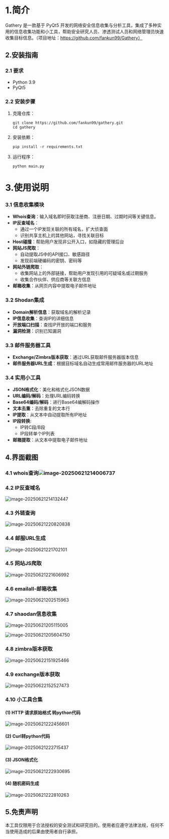 # 1.简介

Gathery 是一款基于 PyQt5 开发的网络安全信息收集与分析工具，集成了多种实用的信息收集功能和小工具，帮助安全研究人员、渗透测试人员和网络管理员快速收集目标信息。（项目地址：https://github.com/fankun99/Gathery）

## 2.安装指南

### 2.1 要求

- Python 3.9
- PyQt5

### 2.2 安装步骤

1. 克隆仓库：

   ```
   git clone https://github.com/fankun99/gathery.git
   cd gathery
   ```

2. 安装依赖：

   ```
   pip install -r requirements.txt
   ```

3. 运行程序：

   ```
   python main.py
   ```

# 3.使用说明

### 3.1 信息收集模块

- **Whois查询**：输入域名即时获取注册商、注册日期、过期时间等关键信息。
- **IP反查域名**：
  - 通过一个IP发现关联的所有域名，扩大侦查面
  - 识别共享主机上的其他网站，寻找关联目标
- **Host碰撞**：帮助用户发现非公开入口，如隐藏的管理后台
- **网站JS爬取**：
  - 自动提取JS中的API接口、敏感路径
  - 发现前端硬编码的密钥、密码等
- **网站外链爬取**：
  - 收集网站上的外部链接，帮助用户发现引用的可疑域名或过期服务
  - 收集合作伙伴、供应商等关联方信息
- **邮箱收集**：从网页内容中提取电子邮件地址

### 3.2 Shodan集成

- **Domain解析信息**：获取域名的解析记录
- **IP信息收集**：查询IP的详细信息
- **开放端口扫描**：查找IP开放的端口和服务
- **漏洞检测**：识别已知漏洞

### 3.3 邮件服务器工具

- **Exchange/Zimbra版本获取**：通过URL获取邮件服务器版本信息
- **邮件服务器URL生成**：根据目标域名自动生成常用邮件服务器的URL地址

### 3.4 实用小工具

- **JSON格式化**：美化和格式化JSON数据
- **URL编码/解码**：处理URL编码转换
- **Base64编码/解码**：进行Base64编解码操作
- **文本去重**：去除重复的文本行
- **IP提取**：从文本中自动提取所有IP地址
- **IP段转换**:
  - IP转C段/B段
  - IP段转单个IP列表
- **邮箱提取**：从文本中提取电子邮件地址



## 4.界面截图

### 4.1 whois查询![image-20250621214006737](README.assets/image-20250621214006737.png)  

### 4.2 IP反查域名

![image-20250621214132447](README.assets/image-20250621214132447.png) 

### 4.3 外链查询

![image-20250621220820838](README.assets/image-20250621220820838.png)

### 4.4 邮服URL生成

![image-20250621221702101](README.assets/image-20250621221702101.png)

### 4.5 网站JS爬取

![image-20250621221606992](README.assets/image-20250621221606992.png)

### 4.6 emailall-邮箱收集

![image-20250621202515963](README.assets/image-20250621213625696.png)



### 4.7 shaodan信息收集

![image-20250621205115005](README.assets/image-20250621205115005.png)

![image-20250621205604750](README.assets/image-20250621205604750.png)

### 4.8 zimbra版本获取

![image-20250622151925466](README.assets/image-20250622151925466.png)

### 4.9 exchange版本获取

![image-20250622152527473](README.assets/image-20250622152527473.png)

### 4.10 小工具合集

#### (1) **HTTP 请求原始格式** 转python代码

![image-20250621222456601](README.assets/image-20250621222456601.png)

#### (2) Curl转python代码

![image-20250621222715437](README.assets/image-20250621222715437.png)

#### (3) JSON格式化

![image-20250621222930695](README.assets/image-20250621222930695.png)

#### (4) 随机密码生成

![image-20250621222810263](README.assets/image-20250621222810263.png)

## 5.免责声明

本工具仅限用于合法授权的安全测试和研究目的。使用者应遵守法律法规，任何不当使用造成的后果由使用者自行承担。

